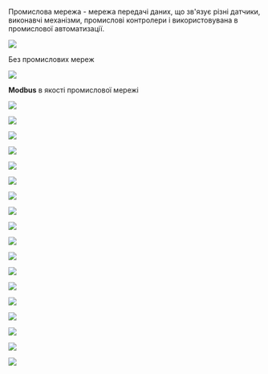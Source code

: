 Промислова мережа - мережа передачі даних, що зв'язує різні датчики, виконавчі механізми, промислові контролери і використовувана в промислової автоматизації.

![](media9/9_02.jpg)

Без промислових мереж

![](media9/9_04.jpg)

**Modbus** в якості промислової мережі

![](media9/9_05.jpg)

![](media9/9_07.jpg)

![](media9/9_08.jpg)

![](media9/9_09.jpg)

![](media9/9_10.jpg)

![](media9/9_11.jpg)

![](media9/9_12_1.jpg)

![](media9/9_12_2.jpg)

![](media9/9_13.jpg)

![](media9/9_14.jpg)

![](media9/9_15_1.jpg)

![](media9/9_15_2.jpg)

![](media9/9_16.jpg)

![](media9/9_17.jpg)

![](media9/9_18.jpg)

![](media9/9_19.jpg)

![](media9/9_20.jpg)

![](media9/9_21.jpg)